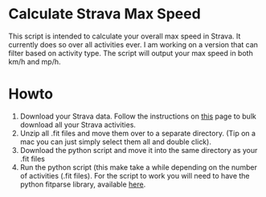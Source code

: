 # Calculate Strava Max Speed
This script is intended to calculate your overall max speed in Strava. It currently does so over all activities ever. I am working on a version that can filter based on activity type. The script will output your max speed in both km/h and mp/h. 

# Howto

1. Download your Strava data. Follow the instructions on [this](https://support.strava.com/hc/en-us/articles/216918437-Exporting-your-Data-and-Bulk-Export "Bulk Download Strava Data") page to bulk download all your Strava activities. 
1. Unzip all .fit files and move them over to a separate directory. (Tip on a mac you can just simply select them all and double click). 
1. Download the python script and move it into the same directory as your .fit files
1. Run the python script (this make take a while depending on the number of activities (.fit files). For the script to work you will need to have the python fitparse library, available [here](http://dtcooper.github.io/python-fitparse/ "Fit Parse Library").

